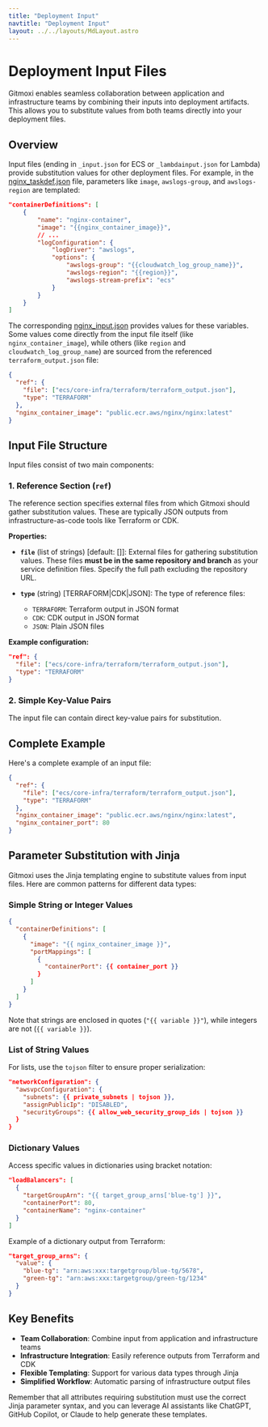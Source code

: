 ```yaml
---
title: "Deployment Input"
navtitle: "Deployment Input"
layout: ../../layouts/MdLayout.astro
---
```


# Deployment Input Files

Gitmoxi enables seamless collaboration between application and infrastructure teams by combining their inputs into deployment artifacts. This allows you to substitute values from both teams directly into your deployment files.

## Overview

Input files (ending in `_input.json` for ECS or `_lambdainput.json` for Lambda) provide substitution values for other deployment files. For example, in the [nginx_taskdef.json](https://github.com/gitmoxi/gm-demo/ecs/rolling-update/nginx_taskdef.json) file, parameters like `image`, `awslogs-group`, and `awslogs-region` are templated:

```json
"containerDefinitions": [
    {
        "name": "nginx-container",
        "image": "{{nginx_container_image}}", 
        // ...
        "logConfiguration": {
            "logDriver": "awslogs",
            "options": {
                "awslogs-group": "{{cloudwatch_log_group_name}}", 
                "awslogs-region": "{{region}}", 
                "awslogs-stream-prefix": "ecs"
            }
        }
    }
]
```

The corresponding [nginx_input.json](https://github.com/gitmoxi/gm-demo/ecs/rolling-update/nginx_input.json) provides values for these variables. Some values come directly from the input file itself (like `nginx_container_image`), while others (like `region` and `cloudwatch_log_group_name`) are sourced from the referenced `terraform_output.json` file:

```json
{
  "ref": {
    "file": ["ecs/core-infra/terraform/terraform_output.json"],
    "type": "TERRAFORM"
  },
  "nginx_container_image": "public.ecr.aws/nginx/nginx:latest"
}
```

## Input File Structure

Input files consist of two main components:

### 1. Reference Section (`ref`)

The reference section specifies external files from which Gitmoxi should gather substitution values. These are typically JSON outputs from infrastructure-as-code tools like Terraform or CDK.

**Properties:**

- **`file`** (list of strings) [default: []]: External files for gathering substitution values. These files **must be in the same repository and branch** as your service definition files. Specify the full path excluding the repository URL.
  
- **`type`** (string) [TERRAFORM|CDK|JSON]: The type of reference files:
  - `TERRAFORM`: Terraform output in JSON format
  - `CDK`: CDK output in JSON format
  - `JSON`: Plain JSON files

**Example configuration:**

```json
"ref": {
  "file": ["ecs/core-infra/terraform/terraform_output.json"],
  "type": "TERRAFORM"
}
```

### 2. Simple Key-Value Pairs

The input file can contain direct key-value pairs for substitution.

## Complete Example

Here's a complete example of an input file:

```json
{
  "ref": {
    "file": ["ecs/core-infra/terraform/terraform_output.json"],
    "type": "TERRAFORM"
  },
  "nginx_container_image": "public.ecr.aws/nginx/nginx:latest",
  "nginx_container_port": 80
}
```

## Parameter Substitution with Jinja

Gitmoxi uses the Jinja templating engine to substitute values from input files. Here are common patterns for different data types:

### Simple String or Integer Values

```json
{
  "containerDefinitions": [
    {
      "image": "{{ nginx_container_image }}",
      "portMappings": [
        {
          "containerPort": {{ container_port }}
        }
      ]
    }
  ]
}
```

Note that strings are enclosed in quotes (`"{{ variable }}"`), while integers are not (`{{ variable }}`).

### List of String Values

For lists, use the `tojson` filter to ensure proper serialization:

```json
"networkConfiguration": {
  "awsvpcConfiguration": {
    "subnets": {{ private_subnets | tojson }},
    "assignPublicIp": "DISABLED",
    "securityGroups": {{ allow_web_security_group_ids | tojson }}
  }
}
```

### Dictionary Values

Access specific values in dictionaries using bracket notation:

```json
"loadBalancers": [
  {
    "targetGroupArn": "{{ target_group_arns['blue-tg'] }}",
    "containerPort": 80,
    "containerName": "nginx-container"
  }
]
```

Example of a dictionary output from Terraform:

```json
"target_group_arns": {
  "value": {
    "blue-tg": "arn:aws:xxx:targetgroup/blue-tg/5678",
    "green-tg": "arn:aws:xxx:targetgroup/green-tg/1234"
  }
}
```

## Key Benefits

- **Team Collaboration**: Combine input from application and infrastructure teams
- **Infrastructure Integration**: Easily reference outputs from Terraform and CDK
- **Flexible Templating**: Support for various data types through Jinja
- **Simplified Workflow**: Automatic parsing of infrastructure output files

Remember that all attributes requiring substitution must use the correct Jinja parameter syntax, and you can leverage AI assistants like ChatGPT, GitHub Copilot, or Claude to help generate these templates.
